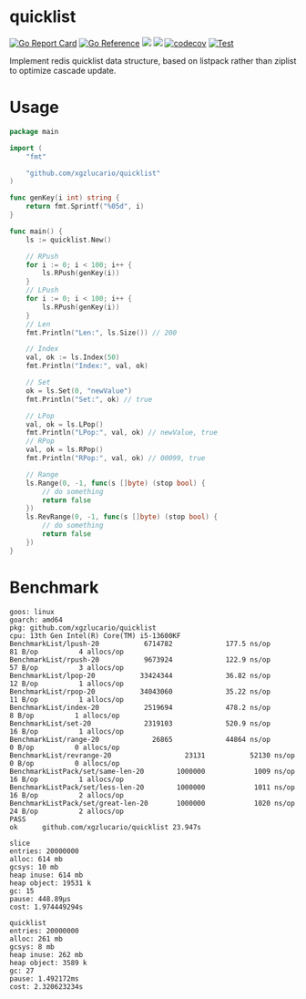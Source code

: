 # quicklist

[![Go Report Card](https://goreportcard.com/badge/github.com/xgzlucario/quicklist)](https://goreportcard.com/report/github.com/xgzlucario/quicklist) [![Go Reference](https://pkg.go.dev/badge/github.com/xgzlucario/quicklist.svg)](https://pkg.go.dev/github.com/xgzlucario/quicklist) ![](https://img.shields.io/badge/go-1.22-orange.svg) ![](https://img.shields.io/github/languages/code-size/xgzlucario/quicklist.svg) [![codecov](https://codecov.io/gh/xgzlucario/quicklist/graph/badge.svg?token=Kn26eInkEY)](https://codecov.io/gh/xgzlucario/quicklist) [![Test](https://github.com/xgzlucario/quicklist/actions/workflows/go.yml/badge.svg)](https://github.com/xgzlucario/quicklist/actions/workflows/go.yml)

Implement redis quicklist data structure, based on listpack rather than ziplist to optimize cascade update.

# Usage

```go
package main

import (
	"fmt"

	"github.com/xgzlucario/quicklist"
)

func genKey(i int) string {
	return fmt.Sprintf("%05d", i)
}

func main() {
	ls := quicklist.New()

	// RPush
	for i := 0; i < 100; i++ {
		ls.RPush(genKey(i))
	}
	// LPush
	for i := 0; i < 100; i++ {
		ls.RPush(genKey(i))
	}
	// Len
	fmt.Println("Len:", ls.Size()) // 200

	// Index
	val, ok := ls.Index(50)
	fmt.Println("Index:", val, ok)

	// Set
	ok = ls.Set(0, "newValue")
	fmt.Println("Set:", ok) // true

	// LPop
	val, ok = ls.LPop()
	fmt.Println("LPop:", val, ok) // newValue, true
	// RPop
	val, ok = ls.RPop()
	fmt.Println("RPop:", val, ok) // 00099, true

	// Range
	ls.Range(0, -1, func(s []byte) (stop bool) {
		// do something
		return false
	})
	ls.RevRange(0, -1, func(s []byte) (stop bool) {
		// do something
		return false
	})
}
```

# Benchmark

```
goos: linux
goarch: amd64
pkg: github.com/xgzlucario/quicklist
cpu: 13th Gen Intel(R) Core(TM) i5-13600KF
BenchmarkList/lpush-20           6714782             177.5 ns/op            81 B/op          4 allocs/op
BenchmarkList/rpush-20           9673924             122.9 ns/op            57 B/op          3 allocs/op
BenchmarkList/lpop-20           33424344             36.82 ns/op            12 B/op          1 allocs/op
BenchmarkList/rpop-20           34043060             35.22 ns/op            11 B/op          1 allocs/op
BenchmarkList/index-20           2519694             478.2 ns/op             8 B/op          1 allocs/op
BenchmarkList/set-20             2319103             520.9 ns/op            16 B/op          1 allocs/op
BenchmarkList/range-20             26865             44864 ns/op             0 B/op          0 allocs/op
BenchmarkList/revrange-20                  23131           52130 ns/op               0 B/op          0 allocs/op
BenchmarkListPack/set/same-len-20        1000000            1009 ns/op              16 B/op          1 allocs/op
BenchmarkListPack/set/less-len-20        1000000            1011 ns/op              16 B/op          2 allocs/op
BenchmarkListPack/set/great-len-20       1000000            1020 ns/op              24 B/op          2 allocs/op
PASS
ok      github.com/xgzlucario/quicklist 23.947s
```

```
slice
entries: 20000000
alloc: 614 mb
gcsys: 10 mb
heap inuse: 614 mb
heap object: 19531 k
gc: 15
pause: 448.89µs
cost: 1.974449294s

quicklist
entries: 20000000
alloc: 261 mb
gcsys: 8 mb
heap inuse: 262 mb
heap object: 3589 k
gc: 27
pause: 1.492172ms
cost: 2.320623234s
```